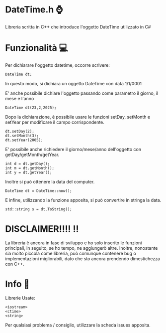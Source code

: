 # DateTime.h ⌚
Libreria scritta in C++ che introduce l'oggetto DateTime utilizzato in C#

# Funzionalità 💻

Per dichiarare l'oggetto datetime, occorre scrivere:
```
DateTime dt;
```
In questo modo, si dichiara un oggetto DateTime con data 1/1/0001

E' anche possibile dichiare l'oggetto passando come parametro il giorno, il mese e l'anno

```
DateTime dt(23,2,2025);
```

Dopo la dichiarazione, è possibile usare le funzioni setDay, setMonth e setYear per modificare il campo corrispondente.
```
dt.setDay(2);
dt.setMonth(3);
dt.setYear(2005);
```

E' possibile anche richiedere il giorno/mese/anno dell'oggetto con getDay/getMonth/getYear.

```
int d = dt.getDay();
int m = dt.getMonth();
int y = dt.getYear();
```

Inoltre si può ottenere la data del computer. 

```
DateTime dt = DateTime::now();
```

E infine, utilizzando la funzione apposita, si può convertire in stringa la data.


```
std::string s = dt.ToString();
```


# DISCLAIMER!!!! ‼️
La libreria è ancora in fase di sviluppo e ho solo inserito le funzioni principali, in seguito, se ho tempo, ne aggiungerò altre. Inoltre, nonostante sia molto piccola come libreria, può comunque contenere bug o implementazioni migliorabili, dato che sto ancora prendendo dimestichezza con C++.


# Info 📁

Librerie Usate:
```
<iostream>
<ctime>
<string>
```

Per qualsiasi problema / consiglio, utilizzare la scheda issues apposita.
